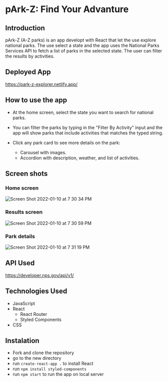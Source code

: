 # pArk-Z: Find Your Advanture

## Introduction
pArk-Z (A-Z parks) is an app developt with React that let the use explore national parks. 
The use select a state and the app uses the National Parks Services API to fetch a list of parks in the selected state.
The user can filter the results by activities.

## Deployed App
https://park-z-explorer.netlify.app/

## How to use the app

- At the home screen, select the state you want to search for national parks.

- You can filter the parks by typing in the "Filter By Activity" input and the app will show parks that include activities that matches the typed string.

- Click any park card to see more details on the park:
    - Carousel with images.
    - Accordion with description, weather, and list of activities.

## Screen shots

### Home screen
![Screen Shot 2022-01-10 at 7 30 34 PM](https://user-images.githubusercontent.com/93807931/148860880-f57e837b-e59c-49c8-bee9-20748c9cf8ec.png)

### Results screen
![Screen Shot 2022-01-10 at 7 30 59 PM](https://user-images.githubusercontent.com/93807931/148860947-1c9402c4-8938-4a14-ac58-e0bc77902777.png)


### Park details
![Screen Shot 2022-01-10 at 7 31 19 PM](https://user-images.githubusercontent.com/93807931/148860961-fd6345ba-da24-456e-b5f2-9e79e5044e86.png)

## API Used
https://developer.nps.gov/api/v1/

## Technologies Used

- JavaScript
- React
    - React Router
    - Styled Components
- CSS

## Instalation

- Fork and clone the repository
- go to the new directory
- run `create-react-app .` to install React
- run `npm install styled-components`
- run `npm start` to run the app on local server
